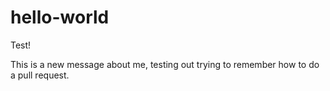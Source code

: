 # hello-world
Test!

This is a new message about me, testing out trying to remember how to do a pull request.
